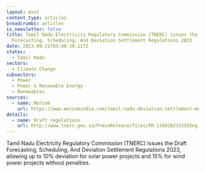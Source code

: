 ```yaml
---
layout: post
content_type: articles
breadcrumbs: articles
is_newsletter: false
title: Tamil Nadu Electricity Regulatory Commission (TNERC) issues the Draft
  Forecasting, Scheduling, And Deviation Settlement Regulations 2023
date: 2023-09-21T03:48:10.117Z
states:
  - Tamil Nadu
sectors:
  - Climate Change
subsectors:
  - Power
  - Power & Renewable Energy
  - Renewables
sources:
  - name: Mercom
    url: https://www.mercomindia.com/tamil-nadu-deviation-settlement-mechanism-solar-wind
details:
  - name: Draft regulations
    url: http://www.tnerc.gov.in/PressRelease/files/PR-110920231535Eng.pdf
---
```

Tamil Nadu Electricity Regulatory Commission (TNERC) issues the Draft Forecasting, Scheduling, And Deviation Settlement Regulations 2023, allowing up to 10% deviation for solar power projects and 15% for wind power projects without penalties.
